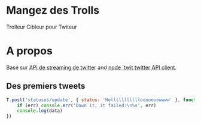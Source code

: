 # Mangez des Trolls

Trolleur Cibleur pour Twiteur


# A propos

Basé sur [APi de streaming de twitter](https://dev.twitter.com/streaming/public)
and [node `twit twitter API client](https://github.com/ttezel/twit).



## Des premiers tweets

```js
T.post('statuses/update', { status: 'Helllllllllllooooooowwww' }, function(err, data, response) {
    if (err) console.err('Dawn it, it failed:\n%s', err)
    console.log(data)
})

```